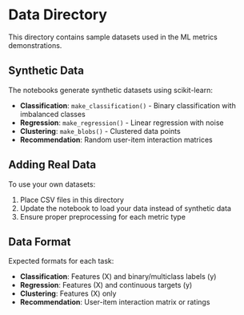 # Data Directory

This directory contains sample datasets used in the ML metrics demonstrations.

## Synthetic Data

The notebooks generate synthetic datasets using scikit-learn:

- **Classification**: `make_classification()` - Binary classification with imbalanced classes
- **Regression**: `make_regression()` - Linear regression with noise
- **Clustering**: `make_blobs()` - Clustered data points
- **Recommendation**: Random user-item interaction matrices

## Adding Real Data

To use your own datasets:

1. Place CSV files in this directory
2. Update the notebook to load your data instead of synthetic data
3. Ensure proper preprocessing for each metric type

## Data Format

Expected formats for each task:
- **Classification**: Features (X) and binary/multiclass labels (y)
- **Regression**: Features (X) and continuous targets (y)  
- **Clustering**: Features (X) only
- **Recommendation**: User-item interaction matrix or ratings